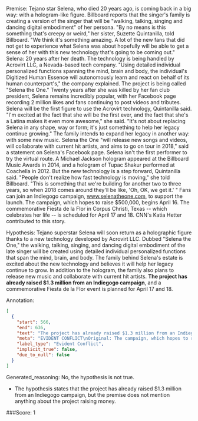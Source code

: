 
Premise:
Tejano star Selena, who died 20 years ago, is coming back in a big way: with a hologram-like figure. Billboard reports that the singer's family is creating a version of the singer that will be "walking, talking, singing and dancing digital embodiment" of her persona. "By no means is this something that's creepy or weird," her sister, Suzette Quintanilla, told Billboard. "We think it's something amazing. A lot of the new fans that did not get to experience what Selena was about hopefully will be able to get a sense of her with this new technology that's going to be coming out." Selena: 20 years after her death. The technology is being handled by Acrovirt LLC, a Nevada-based tech company. "Using detailed individual personalized functions spanning the mind, brain and body, the individual's Digitized Human Essence will autonomously learn and react on behalf of its human counterpart's," the company explained. The project is being called "Selena the One." Twenty years after she was killed by her fan club president, Selena remains incredibly popular, with her Facebook page recording 2 million likes and fans continuing to post videos and tributes. Selena will be the first figure to use the Acrovirt technology, Quintanilla said. "I'm excited at the fact that she will be the first ever, and the fact that she's a Latina makes it even more awesome," she said. "It's not about replacing Selena in any shape, way or form; it's just something to help her legacy continue growing." The family intends to expand her legacy in another way: with some new music. Selena the One "will release new songs and videos, will collaborate with current hit artists, and aims to go on tour in 2018," said a statement on Selena's Facebook page. Selena isn't the first performer to try the virtual route. A Michael Jackson hologram appeared at the Billboard Music Awards in 2014, and a hologram of Tupac Shakur performed at Coachella in 2012. But the new technology is a step forward, Quintanilla said. "People don't realize how fast technology is moving," she told Billboard. "This is something that we're building for another two to three years, so when 2018 comes around they'll be like, 'Oh, OK, we get it.' " Fans can join an Indiegogo campaign, www.selenatheone.com, to support the launch. The campaign, which hopes to raise $500,000, begins April 16. The commemorative Fiesta de la Flor in Corpus Christi, Texas -- which celebrates her life -- is scheduled for April 17 and 18. CNN's Katia Hetter contributed to this story.


Hypothesis:
Tejano superstar Selena will soon return as a holographic figure thanks to a new technology developed by Acrovirt LLC. Dubbed "Selena the One," the walking, talking, singing, and dancing digital embodiment of the late singer will be created using detailed individual personalized functions that span the mind, brain, and body. The family behind Selena's estate is excited about the new technology and believes it will help her legacy continue to grow. In addition to the hologram, the family also plans to release new music and collaborate with current hit artists. **The project has already raised $1.3 million from an Indiegogo campaign**, and a commemorative Fiesta de la Flor event is planned for April 17 and 18.

Annotation:
```json
[
  {
    "start": 566,
    "end": 636,
    "text": "The project has already raised $1.3 million from an Indiegogo campaign",
    "meta": "EVIDENT CONFLICT\nOriginal: The campaign, which hopes to raise $500,000\nGenerated: The project has already raised $1.3 million from an Indiegogo campaign",
    "label_type": "Evident Conflict",
    "implicit_true": false,
    "due_to_null": false
  }
]
```

Generated_reasoning:
No, the hypothesis is not true. 
- The hypothesis states that the project has already raised $1.3 million from an Indiegogo campaign, but the premise does not mention anything about the project raising money.

###Score:
1
